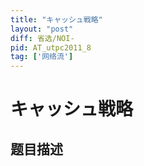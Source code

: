 ```yaml
---
title: "キャッシュ戦略"
layout: "post"
diff: 省选/NOI-
pid: AT_utpc2011_8
tag: ['网络流']
---
```


# キャッシュ戦略

## 题目描述

[problemUrl]: https://atcoder.jp/contests/utpc2011/tasks/utpc2011_8



